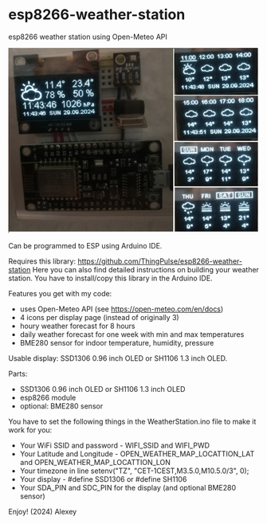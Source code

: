 # esp8266-weather-station
 esp8266 weather station using Open-Meteo API
 
 ![alt text](https://github.com/AlexeyMal/esp8266-weather-station/blob/main/Demo.jpg)
 
 Can be programmed to ESP using Arduino IDE.
 
 Requires this library:
 https://github.com/ThingPulse/esp8266-weather-station
 Here you can also find detailed instructions on building your weather station.
 You have to install/copy this library in the Arduino IDE.
 
 Features you get with my code: 
 - uses Open-Meteo API (see https://open-meteo.com/en/docs)
 - 4 icons per display page (instead of originally 3)
 - houry weather forecast for 8 hours
 - daily weather forecast for one week with min and max temperatures
 - BME280 sensor for indoor temperature, humidity, pressure
 
 Usable display: SSD1306 0.96 inch OLED or SH1106 1.3 inch OLED.
 
 Parts: 
  - SSD1306 0.96 inch OLED or SH1106 1.3 inch OLED
  - esp8266 module
  - optional: BME280 sensor

 You have to set the following things in the WeatherStation.ino file to make it work for you:
  - Your WiFi SSID and password - WIFI_SSID and WIFI_PWD
  - Your Latitude and Longitude - OPEN_WEATHER_MAP_LOCATTION_LAT and OPEN_WEATHER_MAP_LOCATTION_LON
  - Your timezone in line setenv("TZ", "CET-1CEST,M3.5.0,M10.5.0/3", 0);
  - Your display - #define SSD1306 or #define SH1106
  - Your SDA_PIN and SDC_PIN for the display (and optional BME280 sensor)
 
 Enjoy!
 (2024) Alexey
